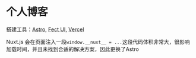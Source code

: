 # 个人博客

搭建工具：[Astro](https://astro.build/), [Fect UI](https://www.fect-org.com/), [Vercel](https://vercel.com/)

Nuxt.js 会在页面注入一段`window.__nuxt__ = ...`这段代码体积非常大，很影响加载时间，并且未找到合适的解决方案，因此更换了Astro
